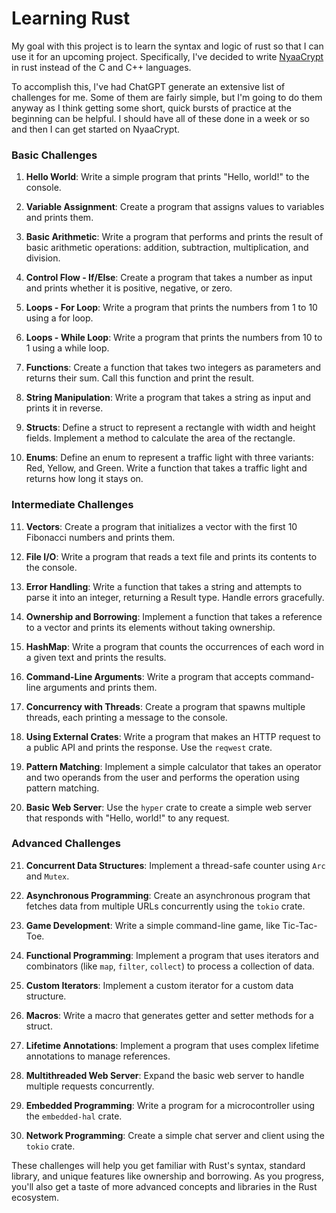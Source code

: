 # Learning Rust

My goal with this project is to learn the syntax and logic of rust so that I can use it for an upcoming project. Specifically, I've decided to write [NyaaCrypt](https://github.com/Crypto-Neko/nyaacrypt) in rust instead of the C and C++ languages.

To accomplish this, I've had ChatGPT generate an extensive list of challenges for me. Some of them are fairly simple, but I'm going to do them anyway as I think getting some short, quick bursts of practice at the beginning can be helpful.
I should have all of these done in a week or so and then I can get started on NyaaCrypt.

### Basic Challenges

1. **Hello World**:
   Write a simple program that prints "Hello, world!" to the console.

2. **Variable Assignment**:
   Create a program that assigns values to variables and prints them.

3. **Basic Arithmetic**:
   Write a program that performs and prints the result of basic arithmetic operations: addition, subtraction, multiplication, and division.

4. **Control Flow - If/Else**:
   Create a program that takes a number as input and prints whether it is positive, negative, or zero.

5. **Loops - For Loop**:
   Write a program that prints the numbers from 1 to 10 using a for loop.

6. **Loops - While Loop**:
   Write a program that prints the numbers from 10 to 1 using a while loop.

7. **Functions**:
   Create a function that takes two integers as parameters and returns their sum. Call this function and print the result.

8. **String Manipulation**:
   Write a program that takes a string as input and prints it in reverse.

9. **Structs**:
   Define a struct to represent a rectangle with width and height fields. Implement a method to calculate the area of the rectangle.

10. **Enums**:
   Define an enum to represent a traffic light with three variants: Red, Yellow, and Green. Write a function that takes a traffic light and returns how long it stays on.

### Intermediate Challenges

11. **Vectors**:
    Create a program that initializes a vector with the first 10 Fibonacci numbers and prints them.

12. **File I/O**:
    Write a program that reads a text file and prints its contents to the console.

13. **Error Handling**:
    Write a function that takes a string and attempts to parse it into an integer, returning a Result type. Handle errors gracefully.

14. **Ownership and Borrowing**:
    Implement a function that takes a reference to a vector and prints its elements without taking ownership.

15. **HashMap**:
    Write a program that counts the occurrences of each word in a given text and prints the results.

16. **Command-Line Arguments**:
    Write a program that accepts command-line arguments and prints them.

17. **Concurrency with Threads**:
    Create a program that spawns multiple threads, each printing a message to the console.

18. **Using External Crates**:
    Write a program that makes an HTTP request to a public API and prints the response. Use the `reqwest` crate.

19. **Pattern Matching**:
    Implement a simple calculator that takes an operator and two operands from the user and performs the operation using pattern matching.

20. **Basic Web Server**:
    Use the `hyper` crate to create a simple web server that responds with "Hello, world!" to any request.

### Advanced Challenges

21. **Concurrent Data Structures**:
    Implement a thread-safe counter using `Arc` and `Mutex`.

22. **Asynchronous Programming**:
    Create an asynchronous program that fetches data from multiple URLs concurrently using the `tokio` crate.

23. **Game Development**:
    Write a simple command-line game, like Tic-Tac-Toe.

24. **Functional Programming**:
    Implement a program that uses iterators and combinators (like `map`, `filter`, `collect`) to process a collection of data.

25. **Custom Iterators**:
    Implement a custom iterator for a custom data structure.

26. **Macros**:
    Write a macro that generates getter and setter methods for a struct.

27. **Lifetime Annotations**:
    Implement a program that uses complex lifetime annotations to manage references.

28. **Multithreaded Web Server**:
    Expand the basic web server to handle multiple requests concurrently.

29. **Embedded Programming**:
    Write a program for a microcontroller using the `embedded-hal` crate.

30. **Network Programming**:
    Create a simple chat server and client using the `tokio` crate.

These challenges will help you get familiar with Rust's syntax, standard library, and unique features like ownership and borrowing. As you progress, you'll also get a taste of more advanced concepts and libraries in the Rust ecosystem.
